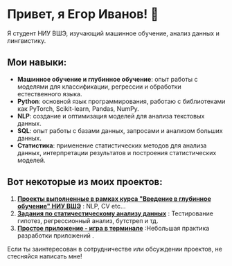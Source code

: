# Привет, я Егoр Иванов! 👋

Я студент НИУ ВШЭ, изучающий машинное обучение, анализ данных и лингвистику.
## Мои навыки:
- **Машинное обучение и глубинное обучение**: опыт работы с моделями для классификации, регрессии и обработки естественного языка.
- **Python**: основной язык программирования, работаю с библиотеками как PyTorch, Scikit-learn, Pandas, NumPy.
- **NLP**: создание и оптимизация моделей для анализа текстовых данных.
- **SQL**: опыт работы с базами данных, запросами и анализом больших данных.
- **Статистика**: применение статистических методов для анализа данных, интерпретации результатов и построения статистических моделей.

## Вот некоторые из моих проектов:
1. **[Проекты выполненные в рамках курса "Введение в глубинное обучение" НИУ ВШЭ](https://github.com/Autodidactus15/Deep-learning)** : NLP, CV etc...
2. **[Задания по статичестическому анализу данных](https://github.com/Autodidactus15/Statistics-with-Python)** : Тестирование гипотез, регрессионный анализ, бутстреп и тд.
3. **[Простое приложение - игра в терминале]("Autodidactus15/python-project-50")** :Небольшая практика разработки приложений .

Если ты заинтересован в сотрудничестве или обсуждении проектов, не стесняйся написать мне!


<!---
Autodidactus15/Autodidactus15 is a ✨ special ✨ repository because its `README.md` (this file) appears on your GitHub profile.
You can click the Preview link to take a look at your changes.
--->
